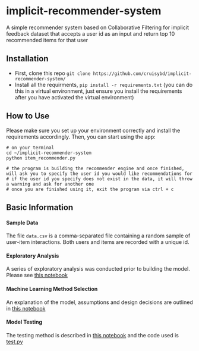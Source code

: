# implicit-recommender-system
A simple recommender system based on Collaborative Filtering for implicit feedback dataset that accepts a user id as an input and return top 10 recommended items for that user

## Installation
- First, clone this repo `git clone https://github.com/cruisybd/implicit-recommender-system/`
- Install all the requirments, `pip install -r requirements.txt` (you can do this in a virtual environment, just ensure you install the requirements after you have activated the virtual environment)

## How to Use
Please make sure you set up your environment correctly and install the requirements accordingly. Then, you can start using the app:
```
# on your terminal
cd ~/implicit-recommender-system
python item_recommender.py

# the program is building the recommender engine and once finished, will ask you to specify the user id you would like recommendations for
# if the user id you specify does not exist in the data, it will throw a warning and ask for another one
# once you are finished using it, exit the program via ctrl + c
```

## Basic Information
#### Sample Data
The file `data.csv` is a comma-separated file containing a random sample of user-item interactions. Both users and items are recorded with a unique id.

#### Exploratory Analysis
A series of exploratory analysis was conducted prior to building the model. Please see [this notebook](data_exploratory.ipynb)

#### Machine Learning Method Selection
An explanation of the model, assumptions and design decisions are outlined in [this notebook](machine_learning_approach.ipynb)

#### Model Testing
The testing method is described in [this notebook](machine_learning_approach.ipynb) and the code used is [test.py](test.py)
